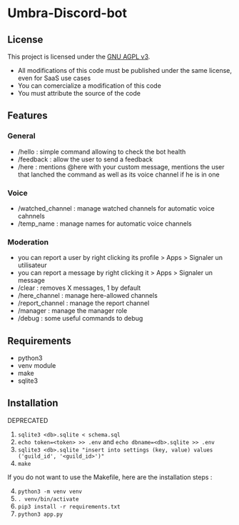 # Umbra-Discord-bot

## License
This project is licensed under the [GNU AGPL v3](LICENSE).
- All modifications of this code must be published under the same license, even for SaaS use cases
- You can comercialize a modification of this code
- You must attribute the source of the code

## Features

### General

- /hello : simple command allowing to check the bot health
- /feedback : allow the user to send a feedback
- /here : mentions @here with your custom message, mentions the user that lanched the command as well as its voice channel if he is in one

### Voice

- /watched_channel : manage watched channels for automatic voice cahnnels
- /temp_name : manage names for automatic voice channels

### Moderation

- you can report a user by right clicking its profile > Apps > Signaler un utilisateur
- you can report a message by right clicking it > Apps > Signaler un message
- /clear : removes X messages, 1 by default
- /here_channel : manage here-allowed channels
- /report_channel : manage the report channel
- /manager : manage the manager role
- /debug : some useful commands to debug

## Requirements

- python3
- venv module
- make
- sqlite3

## Installation

DEPRECATED

1. `sqlite3 <db>.sqlite < schema.sql`
2. `echo token=<token> >> .env` and `echo dbname=<db>.sqlite >> .env`
3. `sqlite3 <db>.sqlite "insert into settings (key, value) values ('guild_id', '<guild_id>')"`
4. `make`

If you do not want to use the Makefile, here are the installation steps :

4. `python3 -m venv venv`
5. `. venv/bin/activate`
6. `pip3 install -r requirements.txt`
7. `python3 app.py`